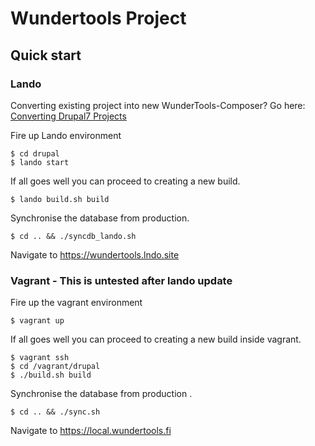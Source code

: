 # Wundertools Project

## Quick start

 ### Lando

Converting existing project into new WunderTools-Composer? Go here: [Converting Drupal7 Projects](https://github.com/wunderio/WunderTools/blob/drupal7/docs/converting-d7-projects.md)

Fire up Lando environment

    $ cd drupal
    $ lando start

If all goes well you can proceed to creating a new build.

    $ lando build.sh build

Synchronise the database from production.

    $ cd .. && ./syncdb_lando.sh

Navigate to <https://wundertools.lndo.site>

### Vagrant - This is untested after lando update

Fire up the vagrant environment

    $ vagrant up

If all goes well you can proceed to creating a new build inside vagrant.

    $ vagrant ssh
    $ cd /vagrant/drupal
    $ ./build.sh build

Synchronise the database from production .

    $ cd .. && ./sync.sh

Navigate to <https://local.wundertools.fi>
